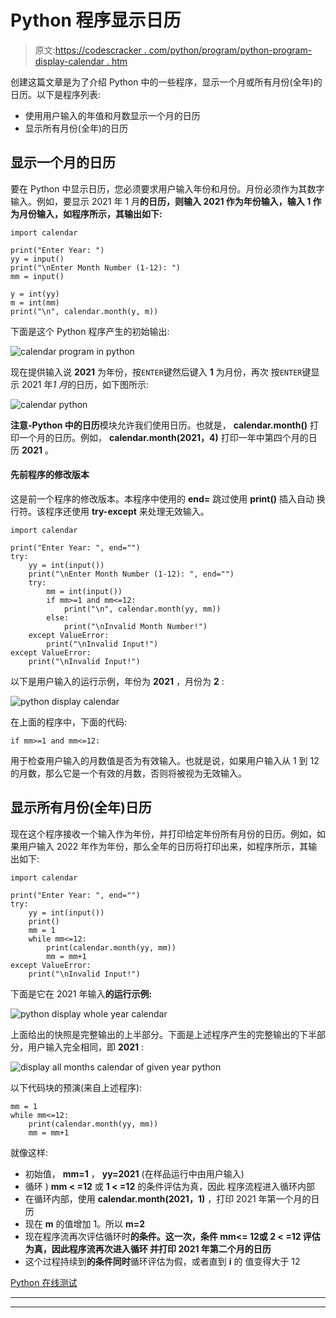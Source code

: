 # Python 程序显示日历

> 原文:[https://codescracker . com/python/program/python-program-display-calendar . htm](https://codescracker.com/python/program/python-program-display-calendar.htm)

创建这篇文章是为了介绍 Python 中的一些程序，显示一个月或所有月份(全年)的日历。以下是程序列表:

*   使用用户输入的年值和月数显示一个月的日历
*   显示所有月份(全年)的日历

## 显示一个月的日历

要在 Python 中显示日历，您必须要求用户输入年份和月份。月份必须作为其数字输入。例如，要显示 2021 年 1 月**的日历，则输入 **2021** 作为年份输入，输入 **1** 作为月份输入，如程序所示，其输出如下:**

```
import calendar

print("Enter Year: ")
yy = input()
print("\nEnter Month Number (1-12): ")
mm = input()

y = int(yy)
m = int(mm)
print("\n", calendar.month(y, m))
```

下面是这个 Python 程序产生的初始输出:

![calendar program in python](../Images/58bb0657797daa077884552c01b70e62.png)

现在提供输入说 **2021** 为年份，按`ENTER`键然后键入 **1** 为月份，再次 按`ENTER`键显示 2021 年*1 月*的日历，如下图所示:

![calendar python](../Images/5e4e1b669fbe1e83adf1ca232bab11ed.png)

**注意-**Python 中的**日历**模块允许我们使用日历。也就是， **calendar.month()** 打印一个月的日历。例如， **calendar.month(2021，4)** 打印一年中第四个月的日历 **2021** 。

#### 先前程序的修改版本

这是前一个程序的修改版本。本程序中使用的 **end=** 跳过使用 **print()** 插入自动 换行符。该程序还使用 **try-except** 来处理无效输入。

```
import calendar

print("Enter Year: ", end="")
try:
    yy = int(input())
    print("\nEnter Month Number (1-12): ", end="")
    try:
        mm = int(input())
        if mm>=1 and mm<=12:
            print("\n", calendar.month(yy, mm))
        else:
            print("\nInvalid Month Number!")
    except ValueError:
        print("\nInvalid Input!")
except ValueError:
    print("\nInvalid Input!")
```

以下是用户输入的运行示例，年份为 **2021** ，月份为 **2** :

![python display calendar](../Images/5d81b10871d292e45e3bcd50a7e06920.png)

在上面的程序中，下面的代码:

```
if mm>=1 and mm<=12:
```

用于检查用户输入的月数值是否为有效输入。也就是说，如果用户输入从 1 到 12 的月数，那么它是一个有效的月数，否则将被视为无效输入。

## 显示所有月份(全年)日历

现在这个程序接收一个输入作为年份，并打印给定年份所有月份的日历。例如，如果用户输入 2022 年作为年份，那么全年的日历将打印出来，如程序所示，其输出如下:

```
import calendar

print("Enter Year: ", end="")
try:
    yy = int(input())
    print()
    mm = 1
    while mm<=12:
        print(calendar.month(yy, mm))
        mm = mm+1
except ValueError:
    print("\nInvalid Input!")
```

下面是它在 2021 年输入**的运行示例:**

![python display whole year calendar](../Images/bf7777b23d0269259ea088d8ca3537b1.png)

上面给出的快照是完整输出的上半部分。下面是上述程序产生的完整输出的下半部分，用户输入完全相同，即 **2021** :

![display all months calendar of given year python](../Images/1a4d5580d4bd2a54cc5371895905c26d.png)

以下代码块的预演(来自上述程序):

```
mm = 1
while mm<=12:
    print(calendar.month(yy, mm))
    mm = mm+1
```

就像这样:

*   初始值， **mm=1** ， **yy=2021** (在样品运行中由用户输入)
*   循环 ) **mm < =12** 或 **1 < =12** 的条件评估为真，因此 程序流程进入循环内部
*   在循环内部，使用 **calendar.month(2021，1)** ，打印 2021 年第一个月的日历
*   现在 **m** 的值增加 1。所以 **m=2**
*   现在程序流再次评估循环时**的条件。这一次，条件 **mm<= 12**或 **2 < =12** 评估为真，因此程序流再次进入循环 并打印 2021 年第二个月的日历**
*   这个过程持续到**的条件同时**循环评估为假，或者直到 **i** 的 值变得大于 12

[Python 在线测试](/exam/showtest.php?subid=10)

* * *

* * *